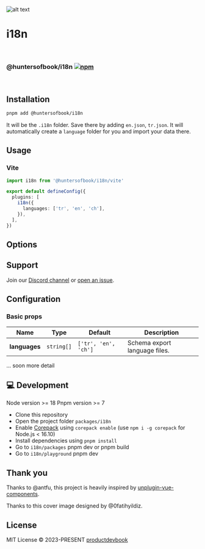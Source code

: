 ![alt text](https://github.com/huntersofbook/huntersofbook/blob/main/docs/public/images/i18n.jpg?raw=true)

# i18n
<br/>

### @huntersofbook/i18n [![npm](https://img.shields.io/npm/v/@huntersofbook/i18n.svg)](https://npmjs.com/package/@huntersofbook/i18n)
<br/>


## Installation

```bash
pnpm add @huntersofbook/i18n
```
It will be the `.i18n` folder. Save there by adding `en.json`, `tr.json`. It will automatically create a `language` folder for you and import your data there.

## Usage

### Vite


```ts
import i18n from '@huntersofbook/i18n/vite'

export default defineConfig({
  plugins: [
    i18n({
      languages: ['tr', 'en', 'ch'],
    }),
  ],
})
```

## Options
## Support

Join our [Discord channel](https://discord.gg/xAj9uqMrjC) or [open an issue](https://github.com/huntersofbook/huntersofbook/issues).

## Configuration

### Basic props

| Name | Type | Default | Description |
| --- | --- | --- | --- |
| **languages** | `string[]` | `['tr', 'en', 'ch']` | Schema export language files. |
... soon more detail


## 💻 Development
Node version >= 18
Pnpm version >= 7

- Clone this repository
- Open the project folder `packages/i18n` 
- Enable [Corepack](https://github.com/nodejs/corepack) using `corepack enable` (use `npm i -g corepack` for Node.js < 16.10)
- Install dependencies using `pnpm install`
- Go to `i18n/packages` pnpm dev or pnpm build
- Go to `i18n/playground` pnpm dev



## Thank you
Thanks to @antfu, this project is heavily inspired by [unplugin-vue-components](https://github.com/antfu/unplugin-vue-components).

Thanks to this cover image designed by @0fatihyildiz.


## License

MIT License © 2023-PRESENT [productdevbook](https://github.com/productdevbook)